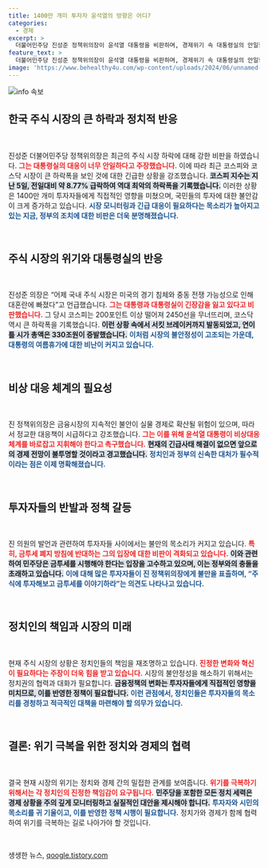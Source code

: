 ```yaml
---
title: 1400만 개미 투자자 윤석열의 방향은 어디?
categories:
  - 경제
excerpt: >
  더불어민주당 진성준 정책위의장이 윤석열 대통령을 비판하며, 경제위기 속 대통령실의 안일함을 질타했다. 코스피 역대 최대 하락에 투자자들 응급상황을 외면한 정부의 대처를 강력히 촉구하며 긴박한 대응 필요성을 강조했다.
feature_text: >
  더불어민주당 진성준 정책위의장이 윤석열 대통령을 비판하며, 경제위기 속 대통령실의 안일함을 질타했다. 코스피 역대 최대 하락에 투자자들 응급상황을 외면한 정부의 대처를 강력히 촉구하며 긴박한 대응 필요성을 강조했다.
image: 'https://www.behealthy4u.com/wp-content/uploads/2024/06/unnamed-file.png'
---
```


<p><img src="https://www.behealthy4u.com/wp-content/uploads/2024/06/unnamed-file.png" alt="info 속보" /></p>

<h2 data-ke-size="size26">한국 주식 시장의 큰 하락과 정치적 반응</h2>

<p data-ke-size="size16">&nbsp;</p>

<p>진성준 더불어민주당 정책위의장은 최근의 주식 시장 하락에 대해 강한 비판을 하였습니다. <b><span style="color: #ee2323;">그는 대통령실의 대응이 너무 안일하다고 주장했습니다.</span></b> 이에 따라 최근 코스피와 코스닥 시장이 큰 하락폭을 보인 것에 대한 긴급한 상황을 강조했습니다. <b><span style="background-color: #21538527;">코스피 지수는 지난 5일, 전일대비 약 8.77% 급락하여 역대 최악의 하락폭을 기록했습니다.</span></b> 이러한 상황은 1400만 개미 투자자들에게 직접적인 영향을 미쳤으며, 국민들의 투자에 대한 불안감이 크게 증가하고 있습니다. <b><span style="color: #1a5490;">시장 모니터링과 긴급 대응이 필요하다는 목소리가 높아지고 있는 지금, 정부의 조치에 대한 비판은 더욱 분명해졌습니다.</span></b></p>

<p data-ke-size="size16">&nbsp;</p>

<h2 data-ke-size="size26">주식 시장의 위기와 대통령실의 반응</h2>

<p data-ke-size="size16">&nbsp;</p>

<p>진성준 의장은 “어제 국내 주식 시장은 미국의 경기 침체와 중동 전쟁 가능성으로 인해 대혼란에 빠졌다”고 언급했습니다. <b><span style="color: #ee2323;">그는 대통령과 대통령실이 긴장감을 잃고 있다고 비판했습니다.</span></b> 그 당시 코스피는 200포인트 이상 떨어져 2450선을 무너뜨리며, 코스닥 역시 큰 하락폭을 기록했습니다. <b><span style="background-color: #21538527;">이런 상황 속에서 서킷 브레이커까지 발동되었고, 연이틀 시가 총액은 330조원이 증발했습니다.</span></b> <b><span style="color: #1a5490;">이처럼 시장의 불안정성이 고조되는 가운데, 대통령의 여름휴가에 대한 비난이 커지고 있습니다.</span></b></p>

<p data-ke-size="size16">&nbsp;</p>

<h2 data-ke-size="size26">비상 대응 체계의 필요성</h2>

<p data-ke-size="size16">&nbsp;</p>

<p>진 정책위의장은 금융시장의 지속적인 불안이 실물 경제로 확산될 위험이 있으며, 따라서 정교한 대응책이 시급하다고 강조했습니다. <b><span style="color: #ee2323;">그는 이를 위해 윤석열 대통령이 비상대응 체계를 바로잡고 지휘해야 한다고 촉구했습니다.</span></b> <b><span style="background-color: #21538527;">현재의 긴급사태 해결이 없으면 앞으로의 경제 전망이 불투명할 것이라고 경고했습니다.</span></b> <b><span style="color: #1a5490;">정치인과 정부의 신속한 대처가 필수적이라는 점은 이제 명확해졌습니다.</span></b></p>

<p data-ke-size="size16">&nbsp;</p>

<h2 data-ke-size="size26">투자자들의 반발과 정책 갈등</h2>

<p data-ke-size="size16">&nbsp;</p>

<p>진 의원의 발언과 관련하여 투자자들 사이에서는 불만의 목소리가 커지고 있습니다. <b><span style="color: #ee2323;">특히, 금투세 폐지 방침에 반대하는 그의 입장에 대한 비판이 격화되고 있습니다.</span></b> <b><span style="background-color: #21538527;">이와 관련하여 민주당은 금투세를 시행해야 한다는 입장을 고수하고 있으며, 이는 정부와의 충돌을 초래하고 있습니다.</span></b> <b><span style="color: #1a5490;">이에 대해 많은 투자자들이 진 정책위의장에게 불만을 표출하며, “주식에 투자해보고 금투세를 이야기하라”는 의견도 나타나고 있습니다.</span></b></p>

<p data-ke-size="size16">&nbsp;</p>

<h2 data-ke-size="size26">정치인의 책임과 시장의 미래</h2>

<p data-ke-size="size16">&nbsp;</p>

<p>현재 주식 시장의 상황은 정치인들의 책임을 재조명하고 있습니다. <b><span style="color: #ee2323;">진정한 변화와 혁신이 필요하다는 주장이 더욱 힘을 받고 있습니다.</span></b> 시장의 불안정성을 해소하기 위해서는 정치권의 협력과 대화가 필요합니다. <b><span style="background-color: #21538527;">금융정책의 변화는 투자자들에게 직접적인 영향을 미치므로, 이를 반영한 정책이 필요합니다.</span></b> <b><span style="color: #1a5490;">이런 관점에서, 정치인들은 투자자들의 목소리를 경청하고 적극적인 대책을 마련해야 할 의무가 있습니다.</span></b></p>

<p data-ke-size="size16">&nbsp;</p>

<h2 data-ke-size="size26">결론: 위기 극복을 위한 정치와 경제의 협력</h2>

<p data-ke-size="size16">&nbsp;</p>

<p>결국 현재 시장의 위기는 정치와 경제 간의 밀접한 관계를 보여줍니다. <b><span style="color: #ee2323;">위기를 극복하기 위해서는 각 정치인의 진정한 책임감이 요구됩니다.</span></b> <b><span style="background-color: #21538527;">민주당을 포함한 모든 정치 세력은 경제 상황을 주의 깊게 모니터링하고 실질적인 대안을 제시해야 합니다.</span></b> <b><span style="color: #1a5490;">투자자와 시민의 목소리를 귀 기울이고, 이를 반영한 정책 시행이 필요합니다.</span></b> 정치가와 경제가 함께 협력하여 위기를 극복하는 길로 나아가야 할 것입니다. </p>

<p data-ke-size="size16">&nbsp;</p>
생생한 뉴스, <a href="https://qoogle.tistory.com" rel="dofollow">qoogle.tistory.com</a>


